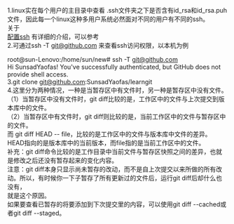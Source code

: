 1.linux实在每个用户的主目录中查看 .ssh文件夹之下是否含有id_rsa和id_rsa.puh文件，因此每一个linux这种多用户系统必然面对不同的用户有不同的ssh。<br>
   关于<br>
   [配置ssh](http://www.liaoxuefeng.com/wiki/0013739516305929606dd18361248578c67b8067c8c017b000/001374385852170d9c7adf13c30429b9660d0eb689dd43a000)
   有详细的介绍，可以参考<br>
2.可通过ssh -T git@github.com 来查看ssh访问权限，以本机为例<br>

root@sun-Lenovo:/home/sun/new# ssh -T git@github.com<br>
Hi SunsadYaofas! You've successfully authenticated, but GitHub does not provide shell access.<br>
3.git clone git@github.com:SunsadYaofas/learngit<br>
4.这里分为两种情况，一种是当暂存区中有文件时，另一种是暂存区中没有文件。<br>
（1）当暂存区中没有文件时，git diff比较的是，工作区中的文件与上次提交到版本库中的文件。<br>
（2）当暂存区中有文件时，git diff则比较的是，当前工作区中的文件与暂存区中的文件。<br>
而 git diff HEAD -- file，比较的是工作区中的文件与版本库中文件的差异。HEAD指向的是版本库中的当前版本，而file指的是当前工作区中的文件。<br>
补充：git diff命令比较的是工作目录中当前文件与暂存区快照之间的差异，也就是修改之后还没有暂存起来的变化内容。<br>
注意：git diff本身只显示尚未暂存的改动，而不是自上次提交以来所做的所有改动。所以，有时候你一下子暂存了所有更新过的文件后，运行git diff后却什么也没有，<br>就是这个原因。<br>
如果要查看已暂存的将要添加到下次提交里的内容，可以使用git diff --cached或者git diff --staged。


